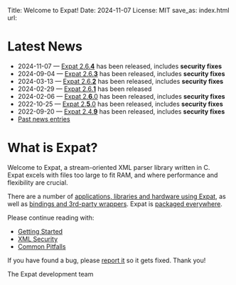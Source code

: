 Title: Welcome to Expat!
Date: 2024-11-07
License: MIT
save_as: index.html
url:

# Latest News

* 2024-11-07 —
  [Expat 2.6.**4**](https://github.com/libexpat/libexpat/blob/R_2_6_4/expat/Changes)
  has been released, includes **security fixes**
* 2024-09-04 —
  [Expat 2.6.**3**](https://github.com/libexpat/libexpat/blob/R_2_6_3/expat/Changes)
  has been released, includes **security fixes**
* 2024-03-13 —
  [Expat 2.6.**2**](https://github.com/libexpat/libexpat/blob/R_2_6_2/expat/Changes)
  has been released, includes **security fixes**
* 2024-02-29 —
  [Expat 2.6.**1**](https://github.com/libexpat/libexpat/blob/R_2_6_1/expat/Changes)
  has been released
* 2024-02-06 —
  [Expat 2.**6**.0](https://github.com/libexpat/libexpat/blob/R_2_6_0/expat/Changes)
  has been released, includes **security fixes**
* 2022-10-25 —
  [Expat 2.**5**.0](https://github.com/libexpat/libexpat/blob/R_2_5_0/expat/Changes)
  has been released, includes **security fixes**
* 2022-09-20 —
  [Expat 2.4.**9**](https://github.com/libexpat/libexpat/blob/R_2_4_9/expat/Changes)
  has been released, includes **security fixes**
* [Past news entries](doc/news/)


# What is Expat?

Welcome to Expat, a stream-oriented XML parser library written in C.<br/>
Expat excels with files too large to fit RAM, and
where performance and flexibility are crucial.

There are a number of [applications, libraries and hardware using Expat](doc/users/),
as well as [bindings and 3rd-party wrappers](doc/bindings/).
Expat is [packaged everywhere](doc/packages/).

Please continue reading with:

 * [Getting Started](doc/getting-started/)
 * [XML Security](doc/xml-security/)
 * [Common Pitfalls](doc/common-pitfalls/)

If you have found a bug,
please [report it](https://github.com/libexpat/libexpat/issues) so it gets fixed.
Thank you!

The Expat development team

